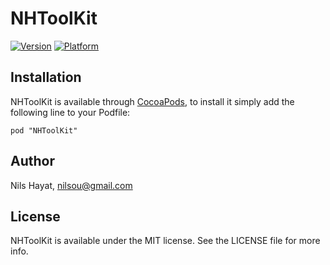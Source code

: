 # NHToolKit

[![Version](http://cocoapod-badges.herokuapp.com/v/NHToolKit/badge.png)](http://cocoadocs.org/docsets/NHToolKit)
[![Platform](http://cocoapod-badges.herokuapp.com/p/NHToolKit/badge.png)](http://cocoadocs.org/docsets/NHToolKit)

## Installation

NHToolKit is available through [CocoaPods](http://cocoapods.org), to install
it simply add the following line to your Podfile:

    pod "NHToolKit"

## Author

Nils Hayat, nilsou@gmail.com

## License

NHToolKit is available under the MIT license. See the LICENSE file for more info.

